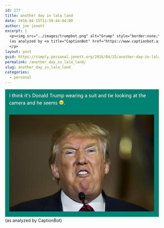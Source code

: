 ```yaml
---
id: 277
title: another day in lala land
date: 2016-04-15T11:59:44-04:00
author: joe jenett
excerpt: |
  <p><img src="../images/trumpbot.png" alt="Grump" style="border:none;"><br>
  (as analyzed by <a title="CaptionBot" href="https://www.captionbot.ai/">CaptionBot</a>)
  </p>
layout: post
guid: https://simply.personal.jenett.org/2016/04/15/another-day-in-lala-land/
permalink: /another_day_in_lala_land/
slug: another_day_in_lala_land
categories:
  - personal
---
```

<img src="../images/trumpbot.png" alt="Grump" style="border:none;">  
(as analyzed by CaptionBot)